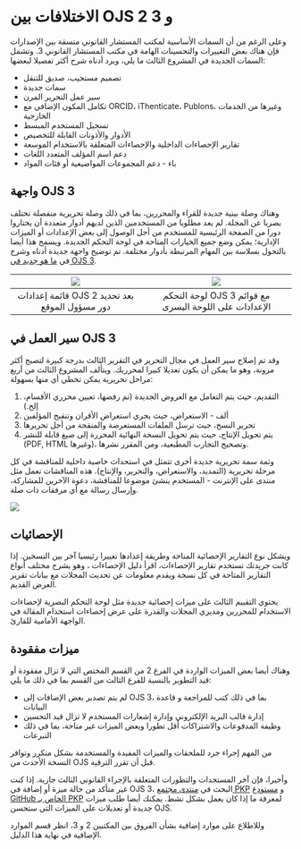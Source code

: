 # الاختلافات بين OJS 2 و 3

وعلى الرغم من أن السمات الأساسية لمكتب المستشار القانوني متسقة بين الإصدارات فإن هناك بعض التغييرات والتحسينات الهامة في مكتب المستشار القانوني 3. وتشمل السمات الجديدة في المشروع الثالث ما يلي، ويرد أدناه شرح أكثر تفصيلا لبعضها:

* تصميم مستجيب، صديق للتنقل
* سمات جديدة
* سير عمل التحرير المرن
* تكامل المكون الإضافي مع ORCID، iThenticate، Publons، وغيرها من الخدمات الخارجية
* تسجيل المستخدم المبسط
* الأدوار والأذونات القابلة للتخصيص
* تقارير الإحصاءات الداخلية والإحصاءات المتعلقة بالاستخدام الموسعة
* دعم اسم المؤلف المتعدد اللغات
* باء - دعم المجموعات المواضيعية أو فئات المواد

## واجهة OJS 3

وهناك وصلة بينية جديدة للقراء والمحررين، بما في ذلك وصلة تحريرية منفصلة تختلف بصريا عن المجلة. لم يعد مطلوبا من المستخدمين الذين لديهم أدوار متعددة أن يختاروا دورا من الصفحة الرئيسية للمستخدم من أجل الوصول إلى بعض الإعدادات أو الميزات الإدارية؛ يمكن وضع جميع الخيارات المتاحة في لوحة التحكم الجديدة. ويسمح هذا أيضا بالتحول بسلاسة بين المهام المرتبطة بأدوار مختلفة. تم توضيح واجهة جديدة أدناه وشرح في [ما هو جديد في OJS 3](https://docs.pkp.sfu.ca/learning-ojs/en/introduction#whats-new-in-ojs-3).

|        ![](./assets/ojs-2-settings.png)        |           ![](./assets/ojs-3-dashboard.png)            |
|:----------------------------------------------:|:------------------------------------------------------:|
| قائمة إعدادات OJS 2 بعد تحديد دور مسؤول الموقع | لوحة التحكم OJS 3 مع قوائم الإعدادات على اللوحة اليسرى |

## سير العمل في OJS 3

وقد تم إصلاح سير العمل في مجال التحرير في التقرير الثالث بدرجة كبيرة لتصبح أكثر مرونة، وهو ما يمكن أن يكون تعديلا كبيرا لمحرريك. ويتألف المشروع الثالث من أربع مراحل تحريرية يمكن تخطي أي منها بسهولة:

1. التقديم، حيث يتم التعامل مع العروض الجديدة (تم رفضها، تعيين محرري الأقسام، إلخ.)
2. ألف - الاستعراض، حيث يجري استعراض الأقران وتنقيح المؤلفين
3. تحرير النسخ، حيث ترسل الملفات المستعرضة والمنقحة من أجل تحريرها
4. يتم تحويل الإنتاج، حيث يتم تحويل النسخة النهائية المحررة إلى صيغ قابلة للنشر (PDF, HTML وغيرها)، وتصحيح التجارب المطبعية، ومن المقرر نشرها.

وثمة سمة تحريرية جديدة أخرى تتمثل في استحداث خاصية داخلية للمناقشة في كل مرحلة تحريرية (التمديد، والاستعراض، والتحرير، والإنتاج). هذه المناقشات تعمل مثل منتدى على الإنترنت - المستخدم ينشئ موضوعا للمناقشة، دعوة الآخرين للمشاركة، وإرسال رسالة مع أي مرفقات ذات صلة.

![](./assets/ojs-3-discussions.png)

## الإحصائيات

ويشكل نوع التقارير الإحصائية المتاحة وطريقة إعدادها تغييرا رئيسيا آخر بين النسخين. إذا كانت جريدتك تستخدم تقارير الإحصاءات، اقرأ دليل الإحصاءات [](https://docs.pkp.sfu.ca/admin-guide/en/statistics)، وهو يشرح مختلف أنواع التقارير المتاحة في كل نسخة ويقدم معلومات عن تحديث المجلات مع بيانات تقرير العرض القديم.

يحتوي التقييم الثالث على ميزات إحصائية جديدة مثل لوحة التحكم البصرية لإحصاءات الاستخدام للمحررين ومديري المجلات والقدرة على عرض إحصاءات استخدام المقالة في الواجهة الأمامية للقارئ.

## ميزات مفقودة

وهناك أيضا بعض الميزات الواردة في الفرع 2 من القسم المختص التي لا تزال مفقودة أو قيد التطوير بالنسبة للفرع الثالث من القسم بما في ذلك ما يلي:

* لم يتم تصدير بعض الإضافات إلى OJS 3، بما في ذلك كتب للمراجعة و قاعدة البيانات
* إدارة قالب البريد الإلكتروني وإدارة إشعارات المستخدم لا تزال قيد التحسين
* وظيفة المدفوعات والاشتراكات أقل تطورا وبعض الميزات غير متاحة، بما في ذلك التبرعات

من المهم إجراء جرد للملحقات والميزات المفيدة والمستخدمة بشكل متكرر وتوافر النسخة الأحدث من OJS قبل أن تقرر الترقية.

وأخيرا، فإن آخر المستجدات والتطورات المتعلقة بالإجراء القانوني الثالث جارية. إذا كنت غير متأكد من حالة ميزة أو إضافة في OJS 3، البحث في [منتدى مجتمع PKP](https://forum.pkp.sfu.ca/) و [مستودع GitHub الخاص بـ PKP](https://github.com/pkp/pkp-lib/issues) لمعرفة ما إذا كان يعمل بشكل نشط. يمكنك أيضا طلب ميزات جديدة أو تعديلات على الميزات التي ستحسن OJS.

وللاطلاع على موارد إضافية بشأن الفروق بين المكتبين 2 و 3، انظر قسم الموارد الإضافية في نهاية هذا الدليل.
